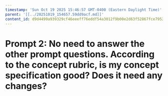 ```yaml
---
timestamp: 'Sun Oct 19 2025 15:46:57 GMT-0400 (Eastern Daylight Time)'
parent: '[[../20251019_154657.59dd9acf.md]]'
content_id: d9d4499a939329cf46eeeff76eddf54a3012f9b00e2d63f52867fce79523ae8f
---
```


# Prompt 2: No need to answer the other prompt questions. According to the concept rubric, is my concept specification good? Does it need any changes?
